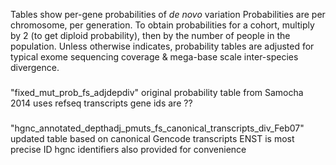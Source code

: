 Tables show per-gene probabilities of *de novo* variation
Probabilities are per chromosome, per generation.  To obtain probabilities for a cohort, multiply by 2 (to get diploid probability), then by the number of people in the population.
Unless otherwise indicates, probability tables are adjusted for typical exome sequencing coverage & mega-base scale inter-species divergence.


###
"fixed_mut_prob_fs_adjdepdiv"
original probability table from Samocha 2014
uses refseq transcripts
gene ids are ??

###
"hgnc_annotated_depthadj_pmuts_fs_canonical_transcripts_div_Feb07"
updated table
based on canonical Gencode transcripts
ENST is most precise ID
hgnc identifiers also provided for convenience



